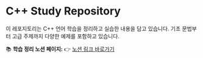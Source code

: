# C++ Study Repository

이 레포지토리는 C++ 언어 학습을 정리하고 실습한 내용을 담고 있습니다. 기초 문법부터 고급 주제까지 다양한 예제를 포함하고 있습니다.

📚 **학습 정리 노션 페이지:**
👉 [노션 링크 바로가기]([https://www.notion.so/C-15759f02e9ef8034bfb3d1a27d9f23ec?pvs=4])
